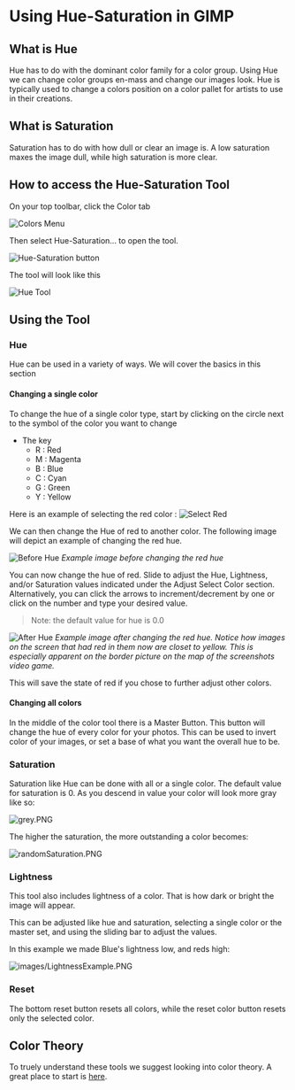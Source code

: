 # Using Hue-Saturation in GIMP 

## What is Hue 

Hue has to do with the dominant color family for a color group. Using Hue we can change color groups en-mass and change our images look. 
Hue is typically used to change a colors position on a color pallet for artists to use in their creations. 

## What is Saturation 

Saturation has to do with how dull or clear an image is. A low saturation maxes the image dull, while high saturation is more clear.

## How to access the Hue-Saturation Tool
On your top toolbar, click the Color tab 

![Colors Menu](images/colorButton.png)

Then select Hue-Saturation... to open the tool.

![Hue-Saturation button](images/hue-saturation-button.JPG)


The tool will look like this 

![Hue Tool](images/Hue-Tool.JPG)

## Using the Tool 

### Hue
Hue can be used in a variety of ways. We will cover the basics in this section 
#### Changing a single color
To change the hue of a single color type, start by clicking on the circle next to the symbol of the color you want to change 
* The key 
    - R : Red
    - M : Magenta 
    - B : Blue
    - C : Cyan 
    - G : Green 
    - Y : Yellow 

Here is an example of selecting the red color :
![Select Red](images/selectRed.PNG)

We can then change the Hue of red to another color. The following image will depict an example of changing the red hue.

![Before Hue](images/beforeHue.PNG)
*Example image before changing the red hue*

You can now change the hue of red. Slide to adjust the Hue, Lightness, and/or Saturation values indicated under the Adjust Select Color section. Alternatively, you can click the arrows to increment/decrement by one or click on the number and type your desired value. 

> Note: the default value for hue is 0.0

![After Hue](images/afterHue.PNG)
*Example image after changing the red hue. Notice how images on the screen that had red in them now are closet to yellow. This is especially apparent on the border picture on the map of the screenshots video game.* 

This will save the state of red if you chose to further adjust other colors.

#### Changing all colors 
In the middle of the color tool there is a Master Button. This button will change the hue of every color for your photos. This can be used to invert color of your images, or set a base of what you want the overall hue to be. 

### Saturation     
Saturation like Hue can be done with all or a single color. 
The default value for saturation is 0. As you descend in value your color will look more gray like so:

![grey.PNG](images/grey.PNG)

The higher the saturation, the more outstanding a color becomes:

![randomSaturation.PNG](images/randomSaturation.PNG)

### Lightness
This tool also includes lightness of a color.
That is how dark or bright the image will appear. 

This can be adjusted like hue and saturation, selecting a single color or the master set, and using the sliding bar to adjust the values. 

In this example we made Blue's lightness low, and reds high:

![images/LightnessExample.PNG](images/LightnessExample.PNG)

### Reset
The bottom reset button resets all colors, while the reset color button resets only the selected color.

## Color Theory
To truely understand these tools we suggest looking into color theory. A great place to start is [here](https://en.wikipedia.org/wiki/Color_theory).
